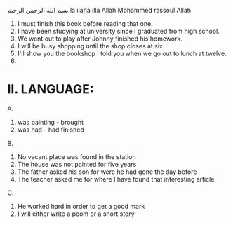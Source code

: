 بسم الله الرحمن الرحيم
la ilaha illa Allah Mohammed rassoul Allah


1. I must finish this book before reading that one.
2. I have been studying at university since I graduated from high school.
3. We went out to play after Johnny finished his homework.
4. I will be busy shopping until the shop closes at six.
5. I'll show you the bookshop I told you when we go out to lunch at twelve.
5. 


# II. LANGUAGE:

A.
1. was painting - brought
2. was had - had finished


B.
1. No vacant place was found in the station
2. The house was not painted for five years
3. The father asked his son for were he had gone the day before
4. The teacher asked me for where I have found that interesting article

C.
1. He worked hard in order to get a good mark
2. I will either write a peom or a short story
